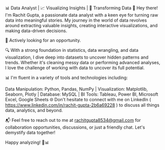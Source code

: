 
📊 Data Analyst | 📈 Visualizing Insights | 🧮 Transforming Data
👋 Hey there! I'm Rachit Gupta, a passionate data analyst with a keen eye for turning raw data into meaningful stories. My journey in the world of data revolves around extracting valuable insights, creating interactive visualizations, and making data-driven decisions.

💼 Actively looking for an opportunity.

🔍 With a strong foundation in statistics, data wrangling, and data visualization, I dive deep into datasets to uncover hidden patterns and trends. Whether it's cleaning messy data or performing advanced analyses, I love the challenge of working with data to uncover its full potential.

📊 I'm fluent in a variety of tools and technologies including:

Data Manipulation: Python, Pandas, NumPy | Visualization: Matplotlib, Seaborn, Plotly | Database: MySQL | BI Tools: Tableau, Power BI, Microsoft Excel, Google Sheets 🌐 Don't hesitate to connect with me on LinkedIn ( https://www.linkedin.com/in/rachit-gupta-2b6a69228 ) to discuss all things data, analytics, and beyond.

📬 Feel free to reach out to me at rachitgupta8534@gmail.com for collaboration opportunities, discussions, or just a friendly chat. Let's demystify data together!

Happy analyzing! 🚀📊
